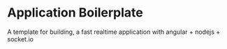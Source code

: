 Application Boilerplate
=======================

A template for building, a fast realtime application with angular + nodejs + socket.io
